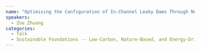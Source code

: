 ```yaml
---
name: "Optimising the Configuration of In-Channel Leaky Dams Through Numerical Modelling"
speakers:
  - Zoe Zhuang
categories:
  - Talk
  - Sustainable Foundations -- Low-Carbon, Nature-Based, and Energy-Driven Solutions
---
```


